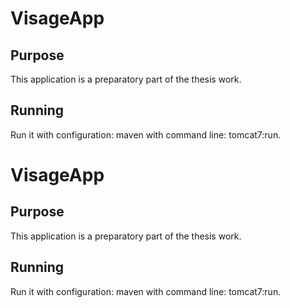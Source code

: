 # VisageApp

## Purpose

This application is a preparatory part of the thesis work.

## Running

Run it with configuration: maven with command line: tomcat7:run.
# VisageApp

## Purpose

This application is a preparatory part of the thesis work.

## Running

Run it with configuration: maven with command line: tomcat7:run.

